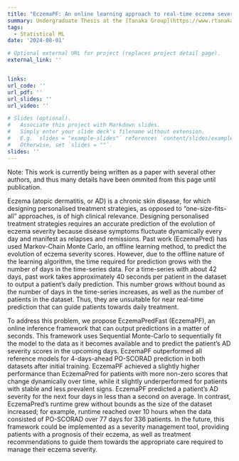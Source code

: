 ```yaml
---
title: "EczemaPF: An online learning approach to real-time eczema severity prediction"
summary: Undergraduate Thesis at the [Tanaka Group](https://www.rtanakagroup.com/) (Imperial College London).
tags:
  - Statistical ML
date: '2024-08-01'

# Optional external URL for project (replaces project detail page).
external_link: ''


links:
url_code: ''
url_pdf: ''
url_slides: ''
url_video: ''

# Slides (optional).
#   Associate this project with Markdown slides.
#   Simply enter your slide deck's filename without extension.
#   E.g. `slides = "example-slides"` references `content/slides/example-slides.md`.
#   Otherwise, set `slides = ""`.
slides: ''
---
```

Note: This work is currently being written as a paper with several other authors, and thus many details have been ommited from this page until publication.

Eczema (atopic dermatitis, or AD) is a chronic skin disease, for which designing personalised treatment strategies, as opposed to “one-size-fits-all” approaches, is of high clinical relevance. Designing personalised treatment strategies requires an accurate prediction of the evolution of eczema severity because disease symptoms fluctuate dynamically every day and manifest as relapses and remissions. Past work (EczemaPred) has used Markov-Chain Monte Carlo, an offline learning method, to predict the evolution of eczema severity scores. However, due to the offline nature of the learning algorithm, the time required for prediction grows with the number of days in the time-series data. For a time-series with about 42 days, past work takes approximately 40 seconds per patient in the dataset to output a patient’s daily prediction. This number grows without bound as the number of days in the time-series increases, as well as the number of patients in the dataset. Thus, they are unsuitable for near real-time prediction that can guide patients towards daily treatment.

To address this problem, we propose EczemaPredFast (EczemaPF), an online inference framework that can output predictions in a matter of seconds. This framework uses Sequential Monte-Carlo to sequentially fit the model to the data as it becomes available and to predict the patient’s AD severity scores in the upcoming days. EczemaPF outperformed all reference models for 4-days-ahead PO-SCORAD prediction in both datasets after initial training. EczemaPF achieved a slightly higher performance than EczemaPred for patients with more non-zero scores that change dynamically over time, while it slightly underperformed for patients with stable and less prevalent signs. EczemaPF predicted a patient’s AD severity for the next four days in less than a second on average. In contrast, EczemaPred’s runtime grew without bounds as the size of the dataset increased; for example, runtime reached over 10 hours when the data consisted of PO-SCORAD over 77 days for 336 patients. In the future, this framework could be implemented as a severity management tool, providing patients with a prognosis of their eczema, as well as treatment recommendations to guide them towards the appropriate care required to manage their eczema severity.